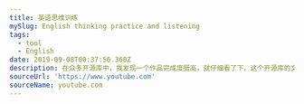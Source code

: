 ```yaml
---
title: 英语思维训练
mySlug: English thinking practice and listening
tags:
  - tool
  - English
date: 2019-09-08T00:37:56.360Z
description: 在众多开源库中，我发现一个作品完成度挺高，就仔细看了下。这个开源库的文档站点在风格上具有高度个性化的审美溢出，比如在文档里放自拍和作者喜欢的书籍摘抄。
sourceUrl: 'https://www.youtube.com'
sourceName: youtube.com
---
```


